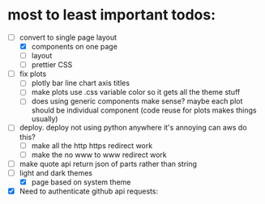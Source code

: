 # most to least important todos:
- [ ] convert to single page layout
  - [x] components on one page
  - [ ] layout
  - [ ] prettier CSS
- [ ] fix plots
  - [ ] plotly bar line chart axis titles
  - [ ] make plots use .css variable color so it gets all the theme stuff
  - [ ] does using generic components make sense? maybe each plot should be individual component (code reuse for plots makes things usually)
- [ ] deploy. deploy not using python anywhere it's annoying can aws do this?
  - [ ] make all the http https redirect work
  - [ ] make the no www to www redirect work
- [ ] make quote api return json of parts rather than string
- [ ] light and dark themes
  - [x] page based on system theme
- [x] Need to authenticate github api requests:
